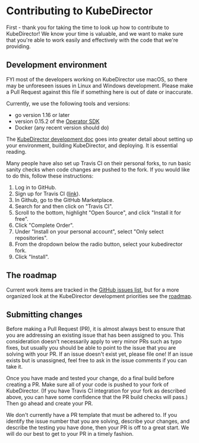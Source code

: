 # Contributing to KubeDirector

First - thank you for taking the time to look up how to contribute to KubeDirector! We know your time is valuable, and we want to make sure that you're able to work easily and effectively with the code that we're providing.

## Development environment

FYI most of the developers working on KubeDirector use macOS, so there may be unforeseen issues in Linux and Windows development. Please make a Pull Request against this file if something here is out of date or inaccurate.

Currently, we use the following tools and versions:

* go version 1.16 or later
* version 0.15.2 of the [Operator SDK](https://github.com/operator-framework/operator-sdk)
* Docker (any recent version should do)

The [KubeDirector development doc](https://github.com/bluek8s/kubedirector/blob/master/doc/kubedirector-development.md) goes into greater detail about setting up your environment, building KubeDirector, and deploying. It is essential reading.

Many people have also set up Travis CI on their personal forks, to run basic sanity checks when code changes are pushed to the fork. If you would like to do this, follow these instructions:

1. Log in to GitHub.
1. Sign up for Travis CI ([link](https://travis-ci.com/)).
1. In Github, go to the GitHub Marketplace.
1. Search for and then click on "Travis CI".
1. Scroll to the bottom, highlight "Open Source", and click "Install it for free".
1. Click "Complete Order".
1. Under "Install on your personal account", select "Only select repositories".
1. From the dropdown below the radio button, select your kubedirector fork.
1. Click "Install".

## The roadmap

Current work items are tracked in the [GitHub issues list](https://github.com/bluek8s/kubedirector/issues), but for a more organized look at the KubeDirector development priorities see the [roadmap](https://github.com/bluek8s/kubedirector/blob/master/ROADMAP.md).

## Submitting changes

Before making a Pull Request (PR), it is almost always best to ensure that you are addressing an existing issue that has been assigned to you. This consideration doesn't necessarily apply to very minor PRs such as typo fixes, but usually you should be able to point to the issue that you are solving with your PR. If an issue doesn't exist yet, please file one! If an issue exists but is unassigned, feel free to ask in the issue comments if you can take it.

Once you have made and tested your change, do a final build before creating a PR. Make sure all of your code is pushed to your fork of KubeDirector. (If you have Travis CI integration for your fork as described above, you can have some confidence that the PR build checks will pass.) Then go ahead and create your PR.

We don't currently have a PR template that must be adhered to. If you identify the issue number that you are solving, describe your changes, and describe the testing you have done, then your PR is off to a great start. We will do our best to get to your PR in a timely fashion.
